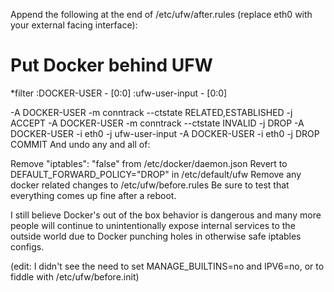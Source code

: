 Append the following at the end of /etc/ufw/after.rules (replace eth0 with your external facing interface):

# Put Docker behind UFW
*filter
:DOCKER-USER - [0:0]
:ufw-user-input - [0:0]

-A DOCKER-USER -m conntrack --ctstate RELATED,ESTABLISHED -j ACCEPT
-A DOCKER-USER -m conntrack --ctstate INVALID -j DROP
-A DOCKER-USER -i eth0 -j ufw-user-input
-A DOCKER-USER -i eth0 -j DROP
COMMIT
And undo any and all of:

Remove "iptables": "false" from /etc/docker/daemon.json
Revert to DEFAULT_FORWARD_POLICY="DROP" in /etc/default/ufw
Remove any docker related changes to /etc/ufw/before.rules
Be sure to test that everything comes up fine after a reboot.

I still believe Docker's out of the box behavior is dangerous and many more people will continue to unintentionally expose internal services to the outside world due to Docker punching holes in otherwise safe iptables configs.

(edit: I didn't see the need to set MANAGE_BUILTINS=no and IPV6=no, or to fiddle with /etc/ufw/before.init)

